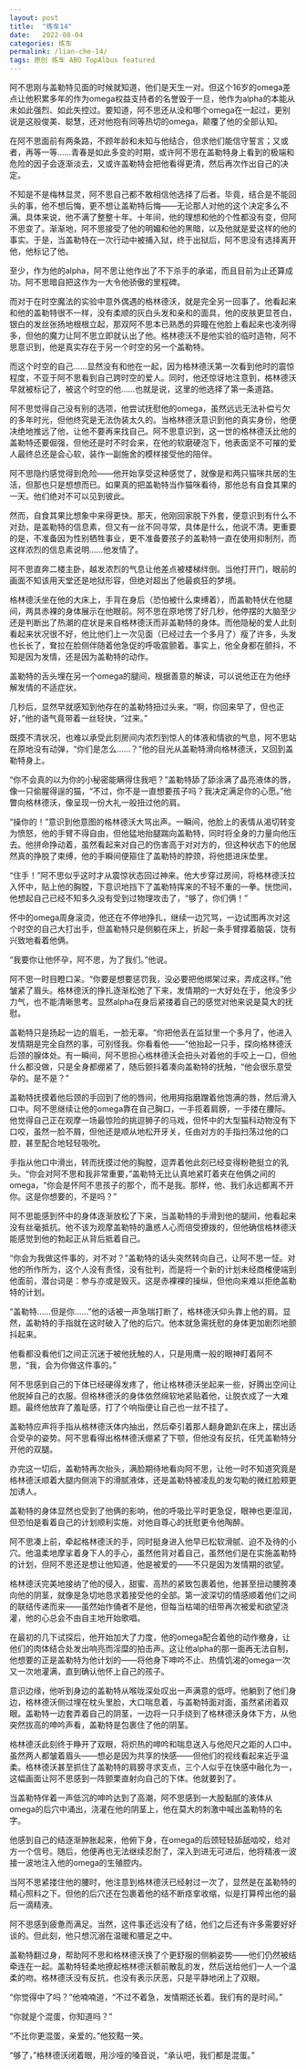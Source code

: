 ```yaml
---
layout: post
title:  "练车14"
date:   2022-08-04
categories: 练车
permalink: /lian-che-14/
tags: 原创 练车 ABO TopAlbus featured
---
```



阿不思刚与盖勒特见面的时候就知道，他们是天生一对。但这个16岁的omega差点让他积累多年的作为omega权益支持者的名誉毁于一旦，他作为alpha的本能从未如此强烈、如此失控过。要知道，阿不思还从没和哪个omega在一起过，更别说是这般俊美、聪慧，还对他抱有同等热切的omega，颠覆了他的全部认知。

在阿不思面前有两条路，不顾年龄和未知与他结合，但求他们能信守誓言；又或者，再等一等……青春是如此多变的时期，或许阿不思在盖勒特身上看到的极端和危险的因子会逐渐淡去，又或许盖勒特会把他看得更清，然后再次作出自己的决定。

不知是不是梅林显灵，阿不思自己都不敢相信他选择了后者。毕竟，结合是不能回头的事，他不想后悔，更不想让盖勒特后悔——无论那人对他的这个决定多么不满。具体来说，他不满了整整十年。十年间，他的理想和他的个性都没有变，但阿不思变了。渐渐地，阿不思接受了他的明媚和他的黑暗，以及他就是爱这样的他的事实。于是，当盖勒特在一次行动中被捕入狱，终于出狱后，阿不思没有选择离开他，他标记了他。

至少，作为他的alpha，阿不思让他作出了不下杀手的承诺，而且目前为止还算成功。阿不思暗自把这作为一大令他骄傲的里程碑。

而对于在时空魔法的实验中意外偶遇的格林德沃，就是完全另一回事了。他看起来和他的盖勒特很不一样，没有柔顺的灰白头发和亲和的面具，他的皮肤更显苍白，银白的发丝张扬地根根立起，那双阿不思本已熟悉的异瞳在他脸上看起来也凌冽得多，但他的魔力让阿不思立即就认出了他。格林德沃不是他实验的临时造物，阿不思意识到，他是真实存在于另一个时空的另一个盖勒特。

而这个时空的自己……显然没有和他在一起，因为格林德沃第一次看到他时的震惊程度，不亚于阿不思看到自己跨时空的爱人。同时，他还惊讶地注意到，格林德沃早就被标记了，被这个时空的他……也就是说，这里的他选择了第一条道路。

阿不思觉得自己没有别的选项，他尝试抚慰他的omega，虽然远远无法补偿亏欠的多年时光，但他终究是无法伪装太久的。当格林德沃意识到他的真实身份，他便决绝地推远了他，让他不要再来找自己。阿不思意识到，这一世的格林德沃比他的盖勒特还要倔强，但他还是时不时会来，在他的软磨硬泡下，他表面坚不可摧的爱人最终总还是会心软，装作一副施舍的模样接受他的陪伴。

阿不思隐约感觉得到危险——他开始享受这种感觉了，就像是和两只猫咪共居的生活，但那也只是想想而已。如果真的把盖勒特当作猫咪看待，那他总有自食其果的一天。他们绝对不可以见到彼此。

然而，自食其果比想象中来得更快。那天，他刚回家脱下外套，便意识到有什么不对劲，是盖勒特的信息素，但又有一丝不同寻常，具体是什么，他说不清。更重要的是，不准备因为性别牺牲事业，更不准备要孩子的盖勒特一直在使用抑制剂，而这样浓烈的信息素说明……他发情了。

阿不思直奔二楼主卧，越发浓烈的气息让他差点被楼梯绊倒。当他打开门，眼前的画面不知该用天堂还是地狱形容，但绝对超出了他最疯狂的梦境。

格林德沃坐在他的大床上，手背在身后（恐怕被什么束缚着），而盖勒特伏在他腿间，两具赤裸的身体展示在他眼前。阿不思在原地愣了好几秒，他停摆的大脑至少还是判断出了热潮的症状是来自格林德沃而非盖勒特的身体。而他隐秘的爱人此刻看起来状况很不好，他比他们上一次见面（已经过去一个多月了）瘦了许多，头发也长长了，耷拉在脸侧伴随着他急促的呼吸震颤着。事实上，他全身都在颤抖，不知是因为发情，还是因为盖勒特的动作。

盖勒特的舌头埋在另一个omega的腿间，根据善意的解读，可以说他正在为他纾解发情的不适症状。

几秒后，显然早就感知到他存在的盖勒特扭过头来。“啊，你回来早了，但也正好，”他的语气竟带着一丝轻快，“过来。”

既摸不清状况，也难以承受此刻房间内浓烈到惊人的体液和情欲的气息，阿不思站在原地没有动弹，“你们是怎么……？”他的目光从盖勒特滑向格林德沃，又回到盖勒特身上。

“你不会真的以为你的小秘密能瞒得住我吧？”盖勒特舔了舔涂满了晶亮液体的唇，像一只偷腥得逞的猫，“不过，你不是一直想要孩子吗？我决定满足你的心愿。”他瞥向格林德沃，像呈现一份大礼一般扭过他的肩。

“操你的！”意识到他意图的格林德沃大骂出声。一瞬间，他脸上的表情从渴切转变为愤怒，他的手臂不得自由，但他猛地抬腿踹向盖勒特，同时将全身的力量向他压去。他拼命挣动着，虽然看起来对自己的伤害高于对对方的，但这种状态下的他居然真的挣脱了束缚，他的手瞬间便箍住了盖勒特的脖颈，将他摁进床垫里。

“住手！”阿不思似乎这时才从震惊状态回过神来。他大步穿过房间，将格林德沃拉入怀中，贴上他的胸膛，下意识地挡下了盖勒特挥来的不轻不重的一拳。恍惚间，他想起自己已经不知多久没有受到过物理攻击了，“够了，你们俩！”

怀中的omega周身滚烫，他还在不停地挣扎，继续一边咒骂，一边试图再次对这个时空的自己大打出手，但盖勒特只是侧躺在床上，折起一条手臂撑着脑袋，饶有兴致地看着他俩。

“我要你让他怀孕，阿不思，为了我们。”他说。

阿不思一时目瞪口呆。“你要是想要惩罚我，没必要把他绑架过来，弄成这样。”他皱紧了眉头。格林德沃的挣扎逐渐松弛了下来，发情期的一大好处在于，他没多少力气，也不能清晰思考。显然alpha在身后紧搂着自己的感觉对他来说是莫大的抚慰。

盖勒特只是扬起一边的眉毛，一脸无辜。“你把他丢在监狱里一个多月了，他进入发情期是完全自然的事，可别怪我。你看看他——”他抬起一只手，探向格林德沃后颈的腺体处。有一瞬间，阿不思担心格林德沃会扭头对着他的手咬上一口，但他什么都没做，只是全身都绷紧了，随后颤抖着凑向盖勒特的抚触，“他会很乐意受孕的。是不是？”

盖勒特抚摸着他后颈的手回到了他的唇间，他用拇指磨蹭着他饱满的唇，然后滑入口中。阿不思继续让他的omega靠在自己胸口，一手揽着肩膀，一手搂在腰际。他觉得自己正在观摩一场最惊险的挑逗狮子的马戏，但怀中的大型猫科动物没有下口咬，虽然一脸不屑，但他还是顺从地松开牙关，任由对方的手指扫荡过他的口腔，甚至配合地轻轻吸吮。

手指从他口中滑出，转而抚摸过他的胸膛，逗弄着他此刻已经变得粉艳挺立的乳头。“你会对阿不思和我非常重要，”盖勒特无比认真地紧盯着夹在他俩之间的omega，“你会是怀阿不思孩子的那个，而不是我。那样，他、我们永远都离不开你。这是你想要的，不是吗？”

阿不思能感到怀中的身体逐渐放松了下来，当盖勒特的手滑到他的腿间，他看起来没有丝毫抵抗。他不该为观摩盖勒特的蛊惑人心而倍受撩拨的，但他确信格林德沃能感觉到他的勃起正从背后抵着自己。

“你会为我做这件事的，对不对？”盖勒特的话头突然转向自己，让阿不思一怔。对他的所作所为，这个人没有责怪，没有批判，而是将一个新的计划未经商榷便端到他面前，潜台词是：参与亦或是毁灭。这是赤裸裸的操纵，但他向来难以拒绝盖勒特的计划。

“盖勒特……但是你……”他的话被一声急喘打断了，格林德沃仰头靠上他的肩。显然，盖勒特的手指就在这时破入了他的后穴。他本就急需抚慰的身体更加剧烈地颤抖起来。

他看都没看他们之间正沉迷于被他抚触的人，只是用鹰一般的眼神盯着阿不思，“我，会为你做这件事的。”

阿不思感到自己的下体已经硬得发疼了，他让格林德沃坐起来一些，好腾出空间让他脱掉自己的衣服。但格林德沃的身体依然绵软地紧贴着他，让脱衣成了一大难题。最终他放弃了羞耻感，打了个响指便让自己也一丝不挂了。

盖勒特应声将手指从格林德沃体内抽出，然后牵引着那人翻身跪趴在床上，摆出适合受孕的姿势。阿不思看得出格林德沃绷紧了下颚，但他没有反抗，任凭盖勒特分开他的双腿。

办完这一切后，盖勒特再次抬头，满脸期待地看向阿不思，让他一时不知道究竟是格林德沃顺着大腿内侧淌下的滑腻液体，还是盖勒特被凌乱的发勾勒的微红脸颊更加诱人。

盖勒特的身体显然也受到了他俩的影响，他的呼吸比平时更急促，眼神也更湿润，但恐怕是看着自己的计划顺利实施，对他自尊心的抚慰更令他陶醉。

阿不思凑上前，牵起格林德沃的手，同时挺身进入他早已松软滑腻、迫不及待的小穴。他温柔地摩挲着身下人的手心，虽然他背对着自己，虽然他们是在实施盖勒特的计划，但阿不思还是想让他知道，他是被爱的——不只是因为发情期的欲望。

格林德沃完美地接纳了他的侵入，甜蜜、高热的紧致包裹着他，他甚至扭动腰胯凑向他的阴茎，就像是急切地恳求着接受他的全部。第一波深切的情感顺着他们之间的联结传递而来——虽然始作俑者不是他，但每当枯竭的纽带再次被爱和欲望浇灌，他的心总会不由自主地开始歌唱。

在最初的几下试探后，他开始加大了力度，他的omega配合着他的动作撤身，让他们的肉体结合处发出响亮而淫糜的拍击声。这让他alpha的那一面再无法自制，他想要的正是盖勒特为他计划的——将他身下呻吟不止、热情饥渴的omega一次又一次地灌满，直到确认他怀上自己的孩子。

意识边缘，他听到身边的盖勒特从喉咙深处叹出一声满意的低哼。他躺到了他们身边，格林德沃侧过埋在枕头里脸，大口喘息着，与盖勒特面对面，虽然紧闭着双眼。盖勒特一边套弄着自己的阴茎，一边将一只手绕到了格林德沃身体下方，从他突然拔高的呻吟声看，盖勒特是包裹住了他的阴茎。

格林德沃此刻终于睁开了双眼，将炽热的呻吟和喘息送入与他咫尺之距的人口中。虽然两人都皱着眉头——想必是因为共享的快感——但他们的视线看起来近乎温柔。格林德沃甚至抓住了盖勒特的肩膀寻求支点，三个人似乎在快感中融化为一，这幅画面让阿不思感到一阵颤栗直射向自己的下体。他就要到了。

当盖勒特伴着一声低沉的呻吟达到了高潮，阿不思感到一大股黏腻的液体从omega的后穴中涌出，浇灌在他的阴茎上，他在莫大的刺激中喊出盖勒特的名字。

他感到自己的结逐渐肿胀起来，他俯下身，在omega的后颈轻轻舔舐啮咬，给对方一个信号。随后，他便再也无法继续忍耐了，深入到进无可进后，他将精液一波接一波地注入他的omega的生殖腔内。

当阿不思紧搂住他的腰时，他注意到格林德沃已经射过一次了，显然是在盖勒特的精心照料之下。但他的后穴还在包裹着他的结不断痉挛收缩，似是打算榨出他的最后一滴精液。

阿不思感到疲惫而满足。当然，这件事还远没有了结，他们之后还有许多需要好好谈的。但此刻，他只想沉溺在温暖和餍足之中。

盖勒特翻过身，帮助阿不思和格林德沃换了个更舒服的侧躺姿势——他们仍然被结牵连在一起。盖勒特轻柔地撩起格林德沃额前散乱的发，然后送给他们一人一个温柔的吻。格林德沃没有反抗，也没有表示厌恶，只是平静地闭上了双眼。

“你觉得中了吗？”他喃喃道，“不过不着急，发情期还长着。我们有的是时间。”

“你就是个混蛋，你知道吗？”

“不比你更混蛋，亲爱的。”他狡黠一笑。

“够了，”格林德沃闭着眼，用沙哑的嗓音说，“承认吧，我们都是混蛋。”



